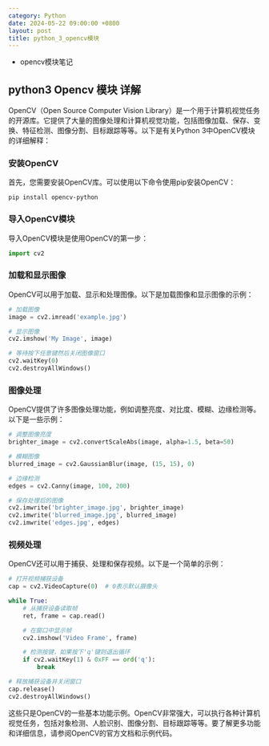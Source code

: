 ```yaml
---
category: Python
date: 2024-05-22 09:00:00 +0800
layout: post
title: python_3_opencv模块
---
```


+ opencv模块笔记

## python3 Opencv 模块 详解

OpenCV（Open Source Computer Vision Library）是一个用于计算机视觉任务的开源库。它提供了大量的图像处理和计算机视觉功能，包括图像加载、保存、变换、特征检测、图像分割、目标跟踪等等。以下是有关Python 3中OpenCV模块的详细解释：

### 安装OpenCV

首先，您需要安装OpenCV库。可以使用以下命令使用pip安装OpenCV：

```
pip install opencv-python
```

### 导入OpenCV模块

导入OpenCV模块是使用OpenCV的第一步：

```python
import cv2
```

### 加载和显示图像

OpenCV可以用于加载、显示和处理图像。以下是加载图像和显示图像的示例：

```python
# 加载图像
image = cv2.imread('example.jpg')

# 显示图像
cv2.imshow('My Image', image)

# 等待按下任意键然后关闭图像窗口
cv2.waitKey(0)
cv2.destroyAllWindows()
```

### 图像处理

OpenCV提供了许多图像处理功能，例如调整亮度、对比度、模糊、边缘检测等。以下是一些示例：

```python
# 调整图像亮度
brighter_image = cv2.convertScaleAbs(image, alpha=1.5, beta=50)

# 模糊图像
blurred_image = cv2.GaussianBlur(image, (15, 15), 0)

# 边缘检测
edges = cv2.Canny(image, 100, 200)

# 保存处理后的图像
cv2.imwrite('brighter_image.jpg', brighter_image)
cv2.imwrite('blurred_image.jpg', blurred_image)
cv2.imwrite('edges.jpg', edges)
```

### 视频处理

OpenCV还可以用于捕获、处理和保存视频。以下是一个简单的示例：

```python
# 打开视频捕获设备
cap = cv2.VideoCapture(0)  # 0表示默认摄像头

while True:
    # 从捕获设备读取帧
    ret, frame = cap.read()

    # 在窗口中显示帧
    cv2.imshow('Video Frame', frame)

    # 检测按键，如果按下'q'键则退出循环
    if cv2.waitKey(1) & 0xFF == ord('q'):
        break

# 释放捕获设备并关闭窗口
cap.release()
cv2.destroyAllWindows()
```

这些只是OpenCV的一些基本功能示例。OpenCV非常强大，可以执行各种计算机视觉任务，包括对象检测、人脸识别、图像分割、目标跟踪等等。要了解更多功能和详细信息，请参阅OpenCV的官方文档和示例代码。